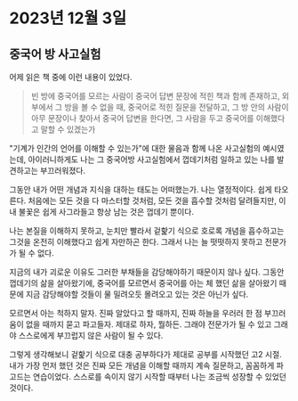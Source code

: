 # 2023년 12월 3일

## 중국어 방 사고실험&#x20;

어제 읽은 책 중에 이런 내용이 있었다.&#x20;

> 빈 방에 중국어를 모르는 사람이 중국어 답변 문장에 적힌 책과 함께 존재하고, 외부에서 그 방을 볼 수 없을 때, 중국어로 적힌 질문을 전달하고, 그 방 안의 사람이 아무 문장이나 찾아서 중국어 답변을 한다면, 그 사람을 두고 중국어를 이해했다고 말할 수 있겠는가&#x20;

"기계가 인간의 언어를 이해할 수 있는가"에 대한 물음과 함께 나온 사고실험의 예시였는데, 아이러니하게도 나는 그 중국어방 사고실험에서 껍데기처럼 일하고 있는 나를 발견하고는 부끄러워졌다.&#x20;

그동안 내가 어떤 개념과 지식을 대하는 태도는 어떠했는가. 나는 열정적이다. 쉽게 타오른다. 처음에는 모든 것을 다 마스터할 것처럼, 모든 것을 흡수할 것처럼 달려들지만, 이내 불꽃은 쉽게 사그라들고 항상 남는 것은 껍데기 뿐이다.&#x20;

나는 본질을 이해하지 못하고, 눈치만 빨라서 겉핥기 식으로 호로록 개념을 흡수하고는 그것을 온전히 이해했다고 쉽게 자만하곤 한다. 그래서 나는 늘 떳떳하지 못하고 전문가가 될 수 없다.&#x20;

지금의 내가 괴로운 이유도 그러한 부채들을 감당해야하기 때문이지 않나 싶다. 그동안 껍데기의 삶을 살아왔기에, 중국어를 모르면서 중국어를 아는 체 했던 삶을 살아왔기 때문에 지금 감당해야할 것들이 물 밀려오듯 몰려오고 있는 것은 아닌가 싶다. &#x20;

모르면서 아는 척하지 말자. 진짜 알았다고 할 때까지, 진짜 하늘을 우러러 한 점 부끄러움이 없을 때까지 묻고 파고들자. 제대로 하자, 뭘하든. 그래야 전문가가 될 수 있고 그래야 스스로에게 부끄럽지 않은 사람이 될 수 있다.&#x20;

그렇게 생각해보니 겉핥기 식으로 대충 공부하다가 제대로 공부를 시작했던 고2 시절. 내가 가장 먼저 했던 것은 진짜 모든 개념을 이해할 때까지 계속 질문하고, 꼼꼼하게 파고드는 연습이었다. 스스로를 속이지 않기 시작할 때부터 나는 조금씩 성장할 수 있었던 것이다.&#x20;
